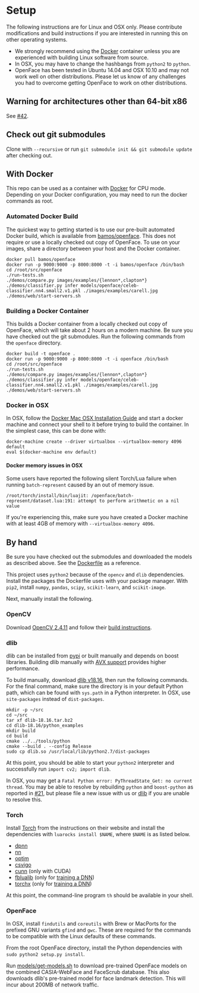 # Setup
The following instructions are for Linux and OSX only.
Please contribute modifications and build instructions if you
are interested in running this on other operating systems.

+ We strongly recommend using the [Docker](https://www.docker.com/)
  container unless you are experienced with building
  Linux software from source.
+ In OSX, you may have to change the hashbangs
  from `python2` to `python`.
+ OpenFace has been tested in Ubuntu 14.04 and OSX 10.10
  and may not work well on other distributions.
  Please let us know of any challenges you had to overcome
  getting OpenFace to work on other distributions.

## Warning for architectures other than 64-bit x86
See [#42](https://github.com/cmusatyalab/openface/issues/42).

## Check out git submodules
Clone with `--recursive` or run `git submodule init && git submodule update`
after checking out.

## With Docker
This repo can be used as a container with
[Docker](https://www.docker.com/) for CPU mode.
Depending on your Docker configuration, you may need to
run the docker commands as root.

### Automated Docker Build
The quickest way to getting started is to use our pre-built
automated Docker build, which is available from
[bamos/openface](https://hub.docker.com/r/bamos/openface/).
This does not require or use a locally checked out copy of OpenFace.
To use on your images, share a directory between your
host and the Docker container.

```
docker pull bamos/openface
docker run -p 9000:9000 -p 8000:8000 -t -i bamos/openface /bin/bash
cd /root/src/openface
./run-tests.sh
./demos/compare.py images/examples/{lennon*,clapton*}
./demos/classifier.py infer models/openface/celeb-classifier.nn4.small2.v1.pkl ./images/examples/carell.jpg
./demos/web/start-servers.sh
```


### Building a Docker Container
This builds a Docker container from a locally checked out copy of OpenFace,
which will take about 2 hours on a modern machine.
Be sure you have checked out the git submodules.
Run the following commands from the `openface` directory.

```
docker build -t openface .
docker run -p 9000:9000 -p 8000:8000 -t -i openface /bin/bash
cd /root/src/openface
./run-tests.sh
./demos/compare.py images/examples/{lennon*,clapton*}
./demos/classifier.py infer models/openface/celeb-classifier.nn4.small2.v1.pkl ./images/examples/carell.jpg
./demos/web/start-servers.sh
```

### Docker in OSX
In OSX, follow the
[Docker Mac OSX Installation Guide](https://docs.docker.com/installation/mac/)
and start a docker machine and connect your shell to it
before trying to build the container.
In the simplest case, this can be done with:

```
docker-machine create --driver virtualbox --virtualbox-memory 4096 default
eval $(docker-machine env default)
```

#### Docker memory issues in OSX

Some users have reported the following silent Torch/Lua failure
when running `batch-represent` caused by an out of memory issue.

```
/root/torch/install/bin/luajit: /openface/batch-represent/dataset.lua:191: attempt to perform arithmetic on a nil value
```

If you're experiencing this, make sure you have created a Docker machine
with at least 4GB of memory with `--virtualbox-memory 4096`.

## By hand
Be sure you have checked out the submodules and downloaded the models as
described above.
See the
[Dockerfile](https://github.com/cmusatyalab/openface/blob/master/Dockerfile)
as a reference.

This project uses `python2` because of the `opencv`
and `dlib` dependencies.
Install the packages the Dockerfile uses with your package manager.
With `pip2`, install `numpy`, `pandas`, `scipy`, `scikit-learn`, and `scikit-image`.

Next, manually install the following.

### OpenCV
Download [OpenCV 2.4.11](https://github.com/Itseez/opencv/archive/2.4.11.zip)
and follow their
[build instructions](http://docs.opencv.org/doc/tutorials/introduction/linux_install/linux_install.html).

### dlib
dlib can be installed from [pypi](https://pypi.python.org/pypi/dlib)
or built manually and depends on boost libraries.
Building dlib manually with
[AVX support](http://dlib.net/face_landmark_detection_ex.cpp.html)
provides higher performance.

To build manually, download
[dlib v18.16](https://github.com/davisking/dlib/releases/download/v18.16/dlib-18.16.tar.bz2),
then run the following commands.
For the final command, make sure the directory is in your default
Python path, which can be found with `sys.path` in a Python interpreter.
In OSX, use `site-packages` instead of `dist-packages`.

```
mkdir -p ~/src
cd ~/src
tar xf dlib-18.16.tar.bz2
cd dlib-18.16/python_examples
mkdir build
cd build
cmake ../../tools/python
cmake --build . --config Release
sudo cp dlib.so /usr/local/lib/python2.7/dist-packages
```

At this point, you should be able to start your `python2`
interpreter and successfully run `import cv2; import dlib`.

In OSX, you may get a `Fatal Python error: PyThreadState_Get: no current thread`.
You may be able to resolve by rebuilding `python` and `boost-python`
as reported in [#21](https://github.com/cmusatyalab/openface/issues/21),
but please file a new issue with us or [dlib](https://github.com/davisking/dlib)
if you are unable to resolve this.

### Torch
Install [Torch](http://torch.ch) from the instructions on their website
and install the dependencies with `luarocks install $NAME`,
where `$NAME` is as listed below.

+ [dpnn](https://github.com/nicholas-leonard/dpnn)
+ [nn](https://github.com/torch/nn)
+ [optim](https://github.com/torch/optim)
+ [csvigo](https://github.com/clementfarabet/lua---csv)
+ [cunn](https://github.com/torch/cunn) (only with CUDA)
+ [fblualib](https://github.com/facebook/fblualib)
  (only for [training a DNN](http://cmusatyalab.github.io/openface/training-new-models/))
+ [torchx](https://github.com/nicholas-leonard/torchx)
  (only for [training a DNN](http://cmusatyalab.github.io/openface/training-new-models/))

At this point, the command-line program `th` should
be available in your shell.

### OpenFace
In OSX, install `findutils` and `coreutils` with Brew or MacPorts for
the prefixed GNU variants `gfind` and `gwc`.
These are required for the commands to be compatible with
the Linux defaults of these commands.

From the root OpenFace directory,
install the Python dependencies with
`sudo python2 setup.py install`.

Run [models/get-models.sh](https://github.com/cmusatyalab/openface/blob/master/models/get-models.sh)
to download pre-trained OpenFace
models on the combined CASIA-WebFace and FaceScrub database.
This also downloads dlib's pre-trained model for face landmark detection.
This will incur about 200MB of network traffic.
